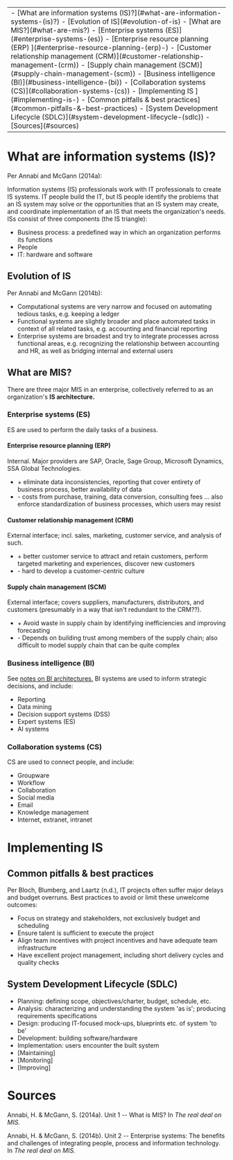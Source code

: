 <table class="TOC"><tr><td>- [What are information systems (IS)?](#what-are-information-systems-(is)?)
	- [Evolution of IS](#evolution-of-is)
	- [What are MIS?](#what-are-mis?)
		- [Enterprise systems (ES)](#enterprise-systems-(es))
			- [Enterprise resource planning (ERP) ](#enterprise-resource-planning-(erp)-)
			- [Customer relationship management (CRM)](#customer-relationship-management-(crm))
			- [Supply chain management (SCM)](#supply-chain-management-(scm))
		- [Business intelligence (BI)](#business-intelligence-(bi))
		- [Collaboration systems (CS)](#collaboration-systems-(cs))
- [Implementing IS ](#implementing-is-)
	- [Common pitfalls & best practices](#common-pitfalls-&-best-practices)
	- [System Development Lifecycle (SDLC)](#system-development-lifecycle-(sdlc))
- [Sources](#sources)
</td></tr></table>


# What are information systems (IS)?

Per Annabi and McGann (2014a):

Information systems (IS) professionals work with IT professionals to create IS systems. IT people build the IT, but IS people identify the problems that an IS system may solve or the opportunities that an IS system may create, and coordinate implementation of an IS that meets the organization's needs. ISs consist of three components (the IS triangle):

- Business process: a predefined way in which an organization performs its functions
- People
- IT: hardware and software
    
## Evolution of IS
    
Per Annabi and McGann (2014b):

- Computational systems are very narrow and focused on automating tedious tasks, e.g. keeping a ledger
- Functional systems are slightly broader and place automated tasks in context of all related tasks, e.g. accounting and financial reporting
- Enterprise systems are broadest and try to integrate processes across functional areas, e.g. recognizing the relationship between accounting and HR, as well as bridging internal and external users

## What are MIS?
    
There are three major MIS in an enterprise, collectively referred to as an organization's **IS architecture.**

### Enterprise systems (ES)

ES are used to perform the daily tasks of a business.

#### Enterprise resource planning (ERP) 

Internal. Major providers are SAP, Oracle, Sage Group, Microsoft Dynamics, SSA Global Technologies.

- \+ eliminate data inconsistencies, reporting that cover entirety of business process, better availability of data
- \- costs from purchase, training, data conversion, consulting fees ... also enforce standardization of business processes, which users may resist

#### Customer relationship management (CRM)

External interface; incl. sales, marketing, customer service, and analysis of such.

- \+ better customer service to attract and retain customers, perform targeted marketing and experiences, discover new customers
- \- hard to develop a customer-centric culture

#### Supply chain management (SCM)

External interface; covers suppliers, manufacturers, distributors, and customers (presumably in a way that isn't redundant to the CRM??).

- \+ Avoid waste in supply chain by identifying inefficiencies and improving forecasting
- \- Depends on building trust among members of the supply chain; also difficult to model supply chain that can be quite complex 

### Business intelligence (BI)

See [notes on BI architectures.](BI-architectures.html) BI systems are used to inform strategic decisions, and include:

- Reporting
- Data mining
- Decision support systems (DSS)
- Expert systems (ES)
- AI systems

### Collaboration systems (CS)

CS are used to connect people, and include:

- Groupware
- Workflow
- Collaboration
- Social media
- Email
- Knowledge management
- Internet, extranet, intranet

        
        
        
# Implementing IS 

## Common pitfalls & best practices

Per Bloch, Blumberg, and Laartz (n.d.), IT projects often suffer major delays and budget overruns. Best practices to avoid or limit these unwelcome outcomes:

- Focus on strategy and stakeholders, not exclusively budget and scheduling
- Ensure talent is sufficient to execute the project
- Align team incentives with project incentives and have adequate team infrastructure
- Have excellent project management, including short delivery cycles and quality checks

## System Development Lifecycle (SDLC)
  
- Planning: defining scope, objectives/charter, budget, schedule, etc.
- Analysis: characterizing and understanding the system 'as is'; producing requirements specifications
- Design: producing IT-focused mock-ups, blueprints etc. of system 'to be'
- Development: building software/hardware
- Implementation: users encounter the built system
- [Maintaining]
- [Monitoring]
- [Improving]


    

    
    
# Sources

Annabi, H. & McGann, S. (2014a). Unit 1 -- What is MIS? In _The real deal on MIS._

Annabi, H. & McGann, S. (2014b). Unit 2 -- Enterprise systems: The benefits and challenges of integrating people, process and information technology. In _The real deal on MIS._


